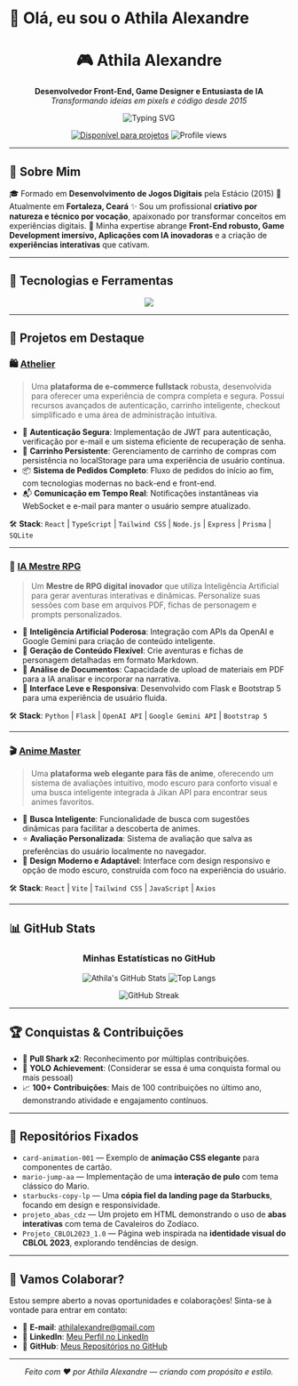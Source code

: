 # 👋 Olá, eu sou o Athila Alexandre

<div align="center">

# 🎮 Athila Alexandre

<p>
  <strong>Desenvolvedor Front-End, Game Designer e Entusiasta de IA</strong><br>
  <em>Transformando ideias em pixels e código desde 2015</em>
</p>

<img src="https://readme-typing-svg.demolab.com?font=Fira+Code&pause=1000&center=true&vCenter=true&width=490&lines=Desenvolvedor+FullStack+com+toque+criativo;Apaixonado+por+Games%2C+UI%2FUX+e+IA;Vamos+construir+algo+incr%C3%ADvel+juntos%3F;Sempre+buscando+novos+desafios%21" alt="Typing SVG" />

[![Disponível para projetos](https://img.shields.io/badge/Dispon%C3%ADvel%20para%20Projetos-Sim-brightgreen?style=for-the-badge)](mailto:athilalexandre@gmail.com)
![Profile views](https://komarev.com/ghpvc/?username=athilalexandre&style=for-the-badge&color=blue)

</div>

---

## 🧠 Sobre Mim

🎓 Formado em **Desenvolvimento de Jogos Digitais** pela Estácio (2015)
📍 Atualmente em **Fortaleza, Ceará**
✨ Sou um profissional **criativo por natureza e técnico por vocação**, apaixonado por transformar conceitos em experiências digitais.
🎯 Minha expertise abrange **Front-End robusto, Game Development imersivo, Aplicações com IA inovadoras** e a criação de **experiências interativas** que cativam.

---

## 💼 Tecnologias e Ferramentas

<div align="center">
  <img src="https://skillicons.dev/icons?i=react,ts,js,nodejs,python,flask,tailwind,prisma,vite,git,github,sqlite,html,css,nextjs,figma,docker" />
  </div>

---

## 🚀 Projetos em Destaque

### 🛍️ [Athelier](https://github.com/athilalexandre/athelier)

> Uma **plataforma de e-commerce fullstack** robusta, desenvolvida para oferecer uma experiência de compra completa e segura. Possui recursos avançados de autenticação, carrinho inteligente, checkout simplificado e uma área de administração intuitiva.

* 🔐 **Autenticação Segura**: Implementação de JWT para autenticação, verificação por e-mail e um sistema eficiente de recuperação de senha.
* 🛒 **Carrinho Persistente**: Gerenciamento de carrinho de compras com persistência no localStorage para uma experiência de usuário contínua.
* 📦 **Sistema de Pedidos Completo**: Fluxo de pedidos do início ao fim, com tecnologias modernas no back-end e front-end.
* 📬 **Comunicação em Tempo Real**: Notificações instantâneas via WebSocket e e-mail para manter o usuário sempre atualizado.

🛠️ **Stack**: `React` | `TypeScript` | `Tailwind CSS` | `Node.js` | `Express` | `Prisma` | `SQLite`

---

### 🧙 [IA Mestre RPG](https://github.com/athilalexandre/ia-mestre-rpg)

> Um **Mestre de RPG digital inovador** que utiliza Inteligência Artificial para gerar aventuras interativas e dinâmicas. Personalize suas sessões com base em arquivos PDF, fichas de personagem e prompts personalizados.

* 🤖 **Inteligência Artificial Poderosa**: Integração com APIs da OpenAI e Google Gemini para criação de conteúdo inteligente.
* 📝 **Geração de Conteúdo Flexível**: Crie aventuras e fichas de personagem detalhadas em formato Markdown.
* 📁 **Análise de Documentos**: Capacidade de upload de materiais em PDF para a IA analisar e incorporar na narrativa.
* 🧭 **Interface Leve e Responsiva**: Desenvolvido com Flask e Bootstrap 5 para uma experiência de usuário fluida.

🛠️ **Stack**: `Python` | `Flask` | `OpenAI API` | `Google Gemini API` | `Bootstrap 5`

---

### 🎬 [Anime Master](https://github.com/athilalexandre/anime-master)

> Uma **plataforma web elegante para fãs de anime**, oferecendo um sistema de avaliações intuitivo, modo escuro para conforto visual e uma busca inteligente integrada à Jikan API para encontrar seus animes favoritos.

* 🔎 **Busca Inteligente**: Funcionalidade de busca com sugestões dinâmicas para facilitar a descoberta de animes.
* ⭐ **Avaliação Personalizada**: Sistema de avaliação que salva as preferências do usuário localmente no navegador.
* 🎨 **Design Moderno e Adaptável**: Interface com design responsivo e opção de modo escuro, construída com foco na experiência do usuário.

🛠️ **Stack**: `React` | `Vite` | `Tailwind CSS` | `JavaScript` | `Axios`

---

## 📊 GitHub Stats

<div align="center">
  <h3>Minhas Estatísticas no GitHub</h3>
  <p>
    <img src="https://github-readme-stats.vercel.app/api?username=athilalexandre&show_icons=true&theme=radical&hide_border=true&count_private=true" alt="Athila's GitHub Stats" />
    <img src="https://github-readme-stats.vercel.app/api/top-langs/?username=athilalexandre&layout=compact&theme=radical&hide_border=true" alt="Top Langs" />
  </p>
  <p>
    <img src="https://github-readme-streak-stats.herokuapp.com/?user=athilalexandre&theme=radical&hide_border=true" alt="GitHub Streak" />
  </p>
</div>

---

## 🏆 Conquistas & Contribuições

* 🦈 **Pull Shark x2**: Reconhecimento por múltiplas contribuições.
* 🚀 **YOLO Achievement**: (Considerar se essa é uma conquista formal ou mais pessoal)
* 📈 **100+ Contribuições**: Mais de 100 contribuições no último ano, demonstrando atividade e engajamento contínuos.

---

## 📌 Repositórios Fixados

* `card-animation-001` — Exemplo de **animação CSS elegante** para componentes de cartão.
* `mario-jump-aa` — Implementação de uma **interação de pulo** com tema clássico do Mario.
* `starbucks-copy-lp` — Uma **cópia fiel da landing page da Starbucks**, focando em design e responsividade.
* `projeto_abas_cdz` — Um projeto em HTML demonstrando o uso de **abas interativas** com tema de Cavaleiros do Zodíaco.
* `Projeto_CBLOL2023_1.0` — Página web inspirada na **identidade visual do CBLOL 2023**, explorando tendências de design.

---

## 🤝 Vamos Colaborar?

Estou sempre aberto a novas oportunidades e colaborações! Sinta-se à vontade para entrar em contato:

* 📧 **E-mail**: [athilalexandre@gmail.com](mailto:athilalexandre@gmail.com)
* 🔗 **LinkedIn**: [Meu Perfil no LinkedIn](https://www.linkedin.com/in/athila-alexandre/)
* 🐙 **GitHub**: [Meus Repositórios no GitHub](https://github.com/athilalexandre)

---

<p align="center">
  <em>Feito com ❤️ por Athila Alexandre — criando com propósito e estilo.</em>
</p>
